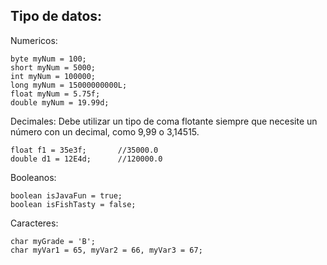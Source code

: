 ## Tipo de datos:

Numericos:
```ssh
byte myNum = 100;
short myNum = 5000;
int myNum = 100000;
long myNum = 15000000000L;		
float myNum = 5.75f;
double myNum = 19.99d;
```

Decimales:
Debe utilizar un tipo de coma flotante siempre que necesite un número con un decimal, como 9,99 o 3,14515.
```ssh
float f1 = 35e3f;		//35000.0
double d1 = 12E4d;		//120000.0
```

Booleanos:
```ssh
boolean isJavaFun = true;
boolean isFishTasty = false;
```

Caracteres:
```ssh
char myGrade = 'B';		
char myVar1 = 65, myVar2 = 66, myVar3 = 67;	
```